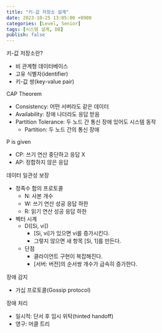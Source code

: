 ```yaml
---
title: "키-값 저장소 설계"
date: 2023-10-25 13:05:00 +0900
categories: [Level, Senior]
tags: [시스템 설계, DB]
publish: false
---
```


키-값 저장소란?
- 비 관계형 데이터베이스
- 고유 식별자(identifier)
- 키-값 쌍(key-value pair)

CAP Theorem
- Consistency: 어떤 서버라도 같은 데이터
- Availability: 장애 나더라도 응답 받음
- Partition Tolerance: 두 노드 간 통신 장애 있어도 시스템 동작
    - Partition: 두 노드 간의 통신 장애

P is given
- CP: 쓰기 연산 중단하고 응답 X
- AP: 정합하지 않은 응답

데이터 일관성 보장
- 정족수 합의 프로토콜
    - N: 사본 개수
    - W: 쓰기 연산 성공 응답 하한
    - R: 읽기 연산 성공 응답 하한
- 벡터 시계
    - D([Si, vi])
        - [Si, vi]가 있으면 vi를 증가시킨다.
        - 그렇지 않으면 새 항목 [Si, 1]를 만든다.
    - 단점
        - 클라이언트 구현이 복잡해진다.
        - [서버: 버전]의 순서쌍 개수가 급속히 증가한다.

장애 감지
- 가십 프로토콜(Gossip protocol)

장애 처리
- 일시적: 단서 후 임시 위탁(hinted handoff)
- 영구: 머클 트리
